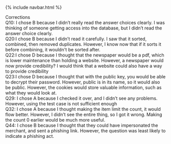 {% include navbar.html %}


Corrections
</br>Q10: I chose B because I didn’t really read the answer choices clearly. I was thinking of someone getting access into the database, but I didn’t read the answer choice clearly. 
</br>Q20:I chose B because I didn’t read it carefully. I saw that it sorted, combined, then removed duplicates. However, I know now that if it sorts it before combining, it wouldn't be sorted after. 
</br>Q22:I chose D because I thought that the newspaper would be a pdf, which is lower maintenance than holding a website. However, a newspaper would now provide credibility? I would think that a website could also have a way to provide credibility
</br>Q23:I chose D  because  I thought that with the public key, you would be able to decrypt their password. However, public is in its name, so it would also be public. However, the cookies would store valuable information, such as what they would look at. 
</br>Q29: I chose A because I checked it over, and I didn’t see any problems. However, using the test case is not sufficient enough
</br>Q32: I chose A because I thought making the item limit the count, it would flow better. However, I didn’t see the entire thing, so I got it wrong. Making the count 0 earlier would be much more useful.
</br>Q44: I chose B because I thought that they could have impersonated the merchant, and sent a phishing link. However, the question was least likely to indicate a phishing act.
